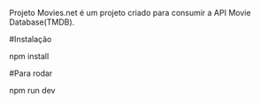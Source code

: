 Projeto Movies.net é um projeto criado para consumir a API Movie Database(TMDB).

#Instalação

npm install

#Para rodar

npm run dev
